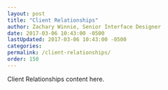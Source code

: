 ```yaml
---
layout: post
title: "Client Relationships"
author: Zachary Winnie, Senior Interface Designer
date: 2017-03-06 10:43:00 -0500
lastUpdated: 2017-03-06 10:43:00 -0500
categories: 
permalink: /client-relationships/
order: 150
---
```

Client Relationships content here.